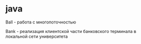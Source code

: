 # java
Ball - работа с многопоточностью

Bank - реализация клиентской части банковского терминала в локальной сети университета
